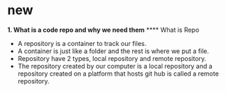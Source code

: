 # new
**1. What is a code repo and why we need them**
**** What is Repo
+ A repository is a container to track our files.
+ A container is just like a folder and the rest is where we put a file.
+  Repository have 2 types, local repository and remote repository.
+ The repository created by our computer is a local repository and a repository created on a platform that hosts git hub is called a remote repository.
